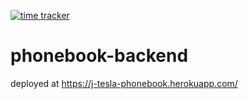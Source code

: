 [![time tracker](https://wakatime.com/badge/github/j-tesla/phonebook-backend.svg)](https://wakatime.com/badge/github/j-tesla/phonebook-backend)

# phonebook-backend

deployed at https://j-tesla-phonebook.herokuapp.com/
